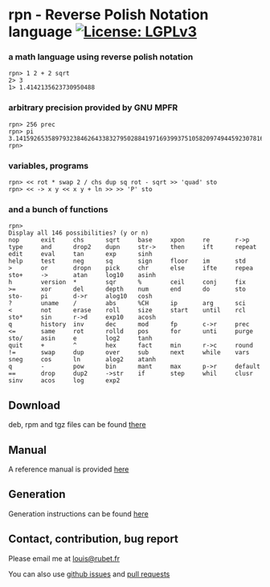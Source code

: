 # **rpn** - **R**everse **P**olish **N**otation language  [![License: LGPLv3](https://www.gnu.org/graphics/lgplv3-88x31.png)](https://www.gnu.org/licenses/lgpl-3.0.en.html)

### a math language using reverse polish notation

```
rpn> 1 2 + 2 sqrt
2> 3
1> 1.4142135623730950488
```

### arbitrary precision provided by GNU MPFR
```
rpn> 256 prec
rpn> pi
3.1415926535897932384626433832795028841971693993751058209749445923078164062862
rpn> 
```

### variables, programs
```
rpn> << rot * swap 2 / chs dup sq rot - sqrt >> 'quad' sto
rpn> << -> x y << x y + ln >> >> 'P' sto
```

### and a bunch of functions
```
rpn> 
Display all 146 possibilities? (y or n)
nop      exit     chs      sqrt     base     xpon     re       r->p     type     and      drop2    dupn     str->    then     ift      repeat   edit     eval     tan      exp      sinh
help     test     neg      sq       sign     floor    im       std      >        or       dropn    pick     chr      else     ifte     repea    sto+     ->       atan     log10    asinh
h        version  *        sqr      %        ceil     conj     fix      >=       xor      del      depth    num      end      do       sto      sto-     pi       d->r     alog10   cosh
?        uname    /        abs      %CH      ip       arg      sci      <        not      erase    roll     size     start    until    rcl      sto*     sin      r->d     exp10    acosh
q        history  inv      dec      mod      fp       c->r     prec     <=       same     rot      rolld    pos      for      unti     purge    sto/     asin     e        log2     tanh
quit     +        ^        hex      fact     min      r->c     round    !=       swap     dup      over     sub      next     while    vars     sneg     cos      ln       alog2    atanh
q        -        pow      bin      mant     max      p->r     default  ==       drop     dup2     ->str    if       step     whil     clusr    sinv     acos     log      exp2
```

## Download

deb, rpm and tgz files can be found [there](https://github.com/louisrubet/rpn/releases)

## Manual

A reference manual is provided [here](MANUAL.md)

## Generation

Generation instructions can be found [here](GENERATION.md)

## Contact, contribution, bug report

Please email me at [louis@rubet.fr](mailto:louis@rubet.fr)

You can also use [github issues](https://github.com/louisrubet/rpn/issues) and [pull requests](https://github.com/louisrubet/rpn/pulls)
